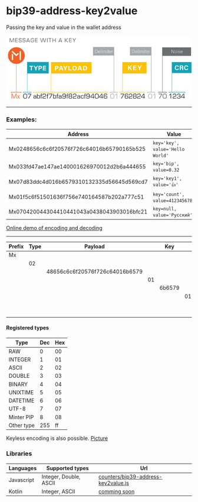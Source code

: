 # bip39-address-key2value

Passing the key and value in the wallet address

![Message with key](docs/static/Message_with_a_key.png "Message with key")

----


### Examples:
Address | Value
--- | --- 
Mx0248656c6c6f20576f726c64016b65790165b525 | `key='key', value='Hello World'`
Mx033fd47ae147ae140001626970012d2b6a444655 | `key='bip', value=0.32`
Mx07d83ddc4d016b6579310132335d56645d569cd7 | `key='key1', value='👍'`
Mx01f5c6f51501636f756e740164587b202a777c51 | `key='count', value=4123456789`
Mx070420044304410441043a0438043903016bfc21 | `key=null, value='Русский'`
 
[Online demo of encoding and decoding](https://github.com/counters) 

----

Prefix |Type| Payload | | Key|  |Noise| CRC | Description
---|---|---|---|---|---|---|---|---
Mx| | | | | | | |
| |02| | | | | | |Text ASCII
| | |48656c6c6f20576f726c64016b6579 | | | | | | Hello World
| | | |01
| | | | |6b6579 | | | |key
| | | | | |01
| | | | | | |65
| | | | | | | |b525

#### Registered types

Type | Dec | Hex
---|---|---
RAW|0|00
INTEGER|1|01
ASCII|2|02
DOUBLE|3|03
BINARY|4|04
UNIXTIME|5|05
DATETIME|6|06
UTF-8|7|07
Minter PIP|8|08
Other type|255|ff


Keyless encoding is also possible. [Picture](docs/static/Message_without_a_key.png)


### Libraries
Languages| Supported types | Url 
---|---|---
Javascript|Integer, Double, ASCII|[counters/bip39-address-key2value.js](https://github.com/counters/bip39-address-key2value.js)
Kotlin|Integer, ASCII|[comming soon](https://github.com/counters)
